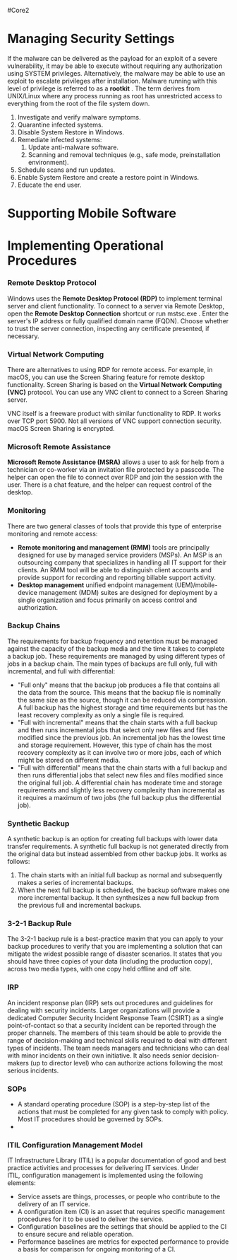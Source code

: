 #Core2
# Managing Security Settings
If the malware can be delivered as the payload for an exploit of a severe vulnerability, it may be able to execute without requiring any authorization using SYSTEM privileges. Alternatively, the malware may be able to use an exploit to escalate privileges after installation. Malware running with this level of privilege is referred to as a **rootkit** . The term derives from UNIX/Linux where any process running as root has unrestricted access to everything from the root of the file system down.

1. Investigate and verify malware symptoms.
2. Quarantine infected systems.
3. Disable System Restore in Windows.
4. Remediate infected systems:
    1. Update anti-malware software.
    2. Scanning and removal techniques (e.g., safe mode, preinstallation environment).
5. Schedule scans and run updates.
6. Enable System Restore and create a restore point in Windows.
7. Educate the end user.

# Supporting Mobile Software

# Implementing Operational Procedures
### Remote Desktop Protocol

Windows uses the **Remote Desktop Protocol (RDP)** to implement terminal server and client functionality. To connect to a server via Remote Desktop, open the **Remote Desktop Connection** shortcut or run mstsc.exe . Enter the server's IP address or fully qualified domain name (FQDN). Choose whether to trust the server connection, inspecting any certificate presented, if necessary.

### Virtual Network Computing

There are alternatives to using RDP for remote access. For example, in macOS, you can use the Screen Sharing feature for remote desktop functionality. Screen Sharing is based on the **Virtual Network Computing (VNC)** protocol. You can use any VNC client to connect to a Screen Sharing server.

VNC itself is a freeware product with similar functionality to RDP. It works over TCP port 5900. Not all versions of VNC support connection security. macOS Screen Sharing is encrypted.

### Microsoft Remote Assistance

**Microsoft Remote Assistance (MSRA)** allows a user to ask for help from a technician or co-worker via an invitation file protected by a passcode. The helper can open the file to connect over RDP and join the session with the user. There is a chat feature, and the helper can request control of the desktop.

### Monitoring
There are two general classes of tools that provide this type of enterprise monitoring and remote access:

- **Remote monitoring and management (RMM)** tools are principally designed for use by managed service providers (MSPs). An MSP is an outsourcing company that specializes in handling all IT support for their clients. An RMM tool will be able to distinguish client accounts and provide support for recording and reporting billable support activity.
- **Desktop management** unified endpoint management (UEM)/mobile-device management (MDM) suites are designed for deployment by a single organization and focus primarily on access control and authorization.
### Backup Chains

The requirements for backup frequency and retention must be managed against the capacity of the backup media and the time it takes to complete a backup job. These requirements are managed by using different types of jobs in a backup chain. The main types of backups are full only, full with incremental, and full with differential:

- "Full only" means that the backup job produces a file that contains all the data from the source. This means that the backup file is nominally the same size as the source, though it can be reduced via compression. A full backup has the highest storage and time requirements but has the least recovery complexity as only a single file is required.
- "Full with incremental" means that the chain starts with a full backup and then runs incremental jobs that select only new files and files modified since the previous job. An incremental job has the lowest time and storage requirement. However, this type of chain has the most recovery complexity as it can involve two or more jobs, each of which might be stored on different media.
- "Full with differential" means that the chain starts with a full backup and then runs differential jobs that select new files and files modified since the original full job. A differential chain has moderate time and storage requirements and slightly less recovery complexity than incremental as it requires a maximum of two jobs (the full backup plus the differential job).
### Synthetic Backup

A synthetic backup is an option for creating full backups with lower data transfer requirements. A synthetic full backup is not generated directly from the original data but instead assembled from other backup jobs. It works as follows:

1. The chain starts with an initial full backup as normal and subsequently makes a series of incremental backups.
2. When the next full backup is scheduled, the backup software makes one more incremental backup. It then synthesizes a new full backup from the previous full and incremental backups.

### 3-2-1 Backup Rule

The 3-2-1 backup rule is a best-practice maxim that you can apply to your backup procedures to verify that you are implementing a solution that can mitigate the widest possible range of disaster scenarios. It states that you should have three copies of your data (including the production copy), across two media types, with one copy held offline and off site.

### IRP
An incident response plan (IRP) sets out procedures and guidelines for dealing with security incidents. Larger organizations will provide a dedicated Computer Security Incident Response Team (CSIRT) as a single point-of-contact so that a security incident can be reported through the proper channels. The members of this team should be able to provide the range of decision-making and technical skills required to deal with different types of incidents. The team needs managers and technicians who can deal with minor incidents on their own initiative. It also needs senior decision-makers (up to director level) who can authorize actions following the most serious incidents.

### SOPs
- A standard operating procedure (SOP) is a step-by-step list of the actions that must be completed for any given task to comply with policy. Most IT procedures should be governed by SOPs.
-

### ITIL Configuration Management Model

IT Infrastructure Library (ITIL) is a popular documentation of good and best practice activities and processes for delivering IT services. Under ITIL, configuration management is implemented using the following elements:

- Service assets are things, processes, or people who contribute to the delivery of an IT service.
- A configuration item (CI) is an asset that requires specific management procedures for it to be used to deliver the service.
- Configuration baselines are the settings that should be applied to the CI to ensure secure and reliable operation.
- Performance baselines are metrics for expected performance to provide a basis for comparison for ongoing monitoring of a CI.

